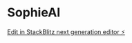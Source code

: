 # SophieAI

[Edit in StackBlitz next generation editor ⚡️](https://stackblitz.com/~/github.com/takiw3/SophieAI)